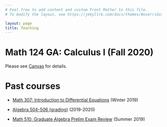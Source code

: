 ```yaml
---
# Feel free to add content and custom Front Matter to this file.
# To modify the layout, see https://jekyllrb.com/docs/themes/#overriding-theme-defaults

layout: page
title: Teaching
---
```



# Math 124 GA: Calculus I (Fall 2020)

Please see [Canvas](https://canvas.uw.edu/courses/1400151) for details.

# Past courses

- [Math 307: Introduction to Differential
  Equations](./past_courses/math307/index.html) (Winter 2019)

- [Algebra 504-506 (grading)](./past_courses/algebra.html) (2019-2020)

- [Math 510: Graduate Algebra Prelim Exam
  Review](./past_courses/math510/index.html) (Summer 2019)

